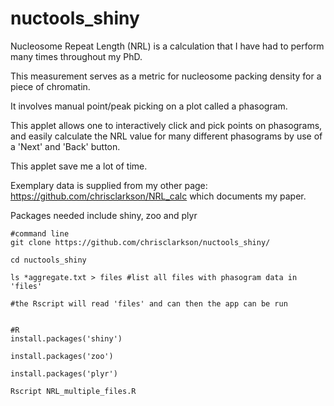 # nuctools_shiny

Nucleosome Repeat Length (NRL) is a calculation that I have had to perform many times throughout my PhD. 

This measurement serves as a metric for nucleosome packing density for a piece of chromatin.

It involves manual point/peak picking on a plot called a phasogram.

This applet allows one to interactively click and pick points on phasograms, and easily calculate the NRL value for many different phasograms by use of a 'Next' and 'Back' button. 

This applet save me a lot of time.

Exemplary data is supplied from my other page: https://github.com/chrisclarkson/NRL_calc which documents my paper.

Packages needed include shiny, zoo and plyr


```
#command line
git clone https://github.com/chrisclarkson/nuctools_shiny/

cd nuctools_shiny

ls *aggregate.txt > files #list all files with phasogram data in 'files'

#the Rscript will read 'files' and can then the app can be run


#R
install.packages('shiny')

install.packages('zoo')

install.packages('plyr')

Rscript NRL_multiple_files.R

```


